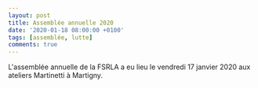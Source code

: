 ```yaml
---
layout: post
title: Assemblée annuelle 2020
date: '2020-01-18 08:00:00 +0100'
tags: [assemblée, lutte]
comments: true
---
```


L'assemblée annuelle de la FSRLA a eu lieu le vendredi 17 janvier 2020 aux ateliers Martinetti à Martigny.

